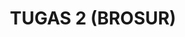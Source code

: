 ---
title: TUGAS 2 (BROSUR)
permalink: /mtk-tugas2/
redirect_to: https://drive.google.com/file/d/1rZTRwvgE0Mvu1wh8IRZJqFmdHi9Qq_9L/view?usp=drivesdk
visible: 0
published: false
---